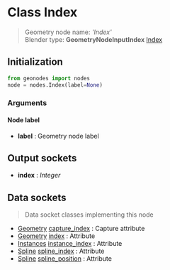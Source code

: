 
# Class Index

> Geometry node name: _'Index'_<br>Blender type:  **GeometryNodeInputIndex**
[Index](/docs/index.md)

## Initialization


```python
from geonodes import nodes
node = nodes.Index(label=None)
```


### Arguments


#### Node label



- **label** : Geometry node label



## Output sockets



- **index** : _Integer_



## Data sockets

> Data socket classes implementing this node


- [Geometry](../sockets/Geometry.md) [capture_index](../sockets/Geometry.md#capture_index) : Capture attribute
- [Geometry](../sockets/Geometry.md) [index](../sockets/Geometry.md#index) : Attribute
- [Instances](../sockets/Instances.md) [instance_index](../sockets/Instances.md#instance_index) : Attribute
- [Spline](../sockets/Spline.md) [spline_index](../sockets/Spline.md#spline_index) : Attribute
- [Spline](../sockets/Spline.md) [spline_position](../sockets/Spline.md#spline_position) : Attribute


